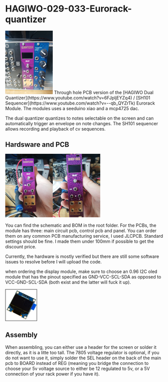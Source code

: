 # HAGIWO-029-033-Eurorack-quantizer
<img src="images/in_rack.jpg" width="30%" height="30%">
Through hole PCB version of the [HAGIWO Dual Quantizer](https://www.youtube.com/watch?v=6FJpljEYZq4) / [SH101 Sequencer](https://www.youtube.com/watch?v=--qb_QYZrTk) Eurorack Module. The modules uses a seeduino xiao and a mcp4725 dac.

The dual quantizer quantizes to notes selectable on the screen and can automatically trigger an envelope on note changes.
The SH101 sequencer allows recording and playback of cv sequences.

## Hardsware and PCB
<img src="images/front_1.jpg" width="30%" height="30%"><img src="images/front_2.jpg" width="30%" height="30%">

You can find the schematic and BOM in the root folder. For the PCBs, the module has three: main circuit pcb, control pcb and panel. You can order them on any common PCB manufacturing service, I used JLCPCB. Standard settings should be fine. I made them under 100mm if possible to get the discount price.

Currently, the hardware is mostly verified but there are still some software issues to resolve before I will upload the code.

when ordering the display module, make sure to choose an 0.96 I2C oled module that has the pinout specified as GND-VCC-SCL-SDA as opposed to VCC-GND-SCL-SDA (both exist and the latter will fuck it up).    

<img src="images/display.jpg" width="20%" height="20%">

## Assembly

When assembling, you can either use a header for the screen or solder it directly, as it is a litte too tall.
The 7805 voltage regulator is optional, if you do not want to use it, simply solder the SEL header on the back of the main pcb to BOARD instead of REG (meaning you bridge the connection to choose your 5v voltage source to either be 12 regulated to 5v, or a 5V connection of your rack power if you have it).


